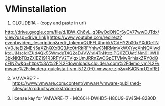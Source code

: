 # VMinstallation


1. CLOUDERA - (copy and paste in url) 

http://drive.google.com/file/d/1BW_Ch6vL_q3KwOdONCrSyCV77wwDJTdx/view?usp=drive_link](https://www.youtube.com/redirect?event=video_description&redir_token=QUFFLUhqbkVCdHY2bS0xYXdOeTNvV0JteEl2MEN5aXZhQXxBQ3Jtc0trRkRFYnlwX3NRMmVkWXYycXhNQXIwdktoUjNscldrZUd4Qk55WmdpTXQ2aDJVWml4TnNtczlPQ0ZEUmt1Nm9HWHl3bkNKbTBzZXlEZ191R3RFYVZTVlgxUmJRRnZwOGpETVMwRnhiakZRY0dQcFlNZw&q=https%3A%2F%2Fdownloads.cloudera.com%2Fdemo_vm%2Fvmware%2Fcloudera-quickstart-vm-5.12.0-0-vmware.zip&v=KJGNnrU2oRE)

2. VMWARE17 -  
https://www.vmware.com/content/vmware/vmware-published-sites/us/products/workstation-pro



3. license key for VMWARE-17 -
MC60H-DWHD5-H80U9-6V85M-8280D
